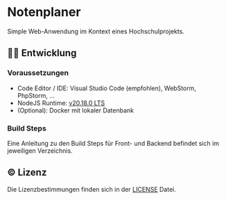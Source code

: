 # Notenplaner

Simple Web-Anwendung im Kontext eines Hochschulprojekts.

## 🧑‍💻 Entwicklung

### Voraussetzungen

- Code Editor / IDE: Visual Studio Code (empfohlen), WebStorm, PhpStorm, ...
- NodeJS Runtime: [v20.18.0 LTS](https://nodejs.org/en/download/package-manager)
- (Optional): Docker mit lokaler Datenbank

### Build Steps

Eine Anleitung zu den Build Steps für Front- und Backend befindet sich im jeweiligen Verzeichnis.

## ©️ Lizenz

Die Lizenzbestimmungen finden sich in der [LICENSE]("./LICENSE") Datei.
